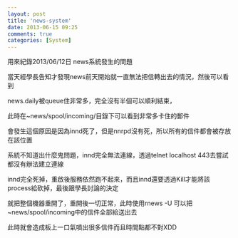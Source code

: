```yaml
---
layout: post
title: 'news-system'
date: 2013-06-15 09:25
comments: true
categories: [System]
---
```


用來紀錄2013/06/12日 news系統發生的問題

<!--more-->



當天經學長告知才發現news前天開始就一直無法把信轉出去的情況，然後可以看到

news.daily被queue住非常多，完全沒有半個可以順利結束，


此時在~news/spool/incoming/目錄下可以看到非常多卡住的郵件

會發生這個原因是因為innd死了，但是nnrpd沒有死，所以所有的信件都會被存放在該位置

系統不知道出什麼鬼問題，innd完全無法連線，透過telnet localhost 443去嘗試都沒有辦法建立連線

innd完全死掉，重啟後服務依然跑不起來，而且innd還要透過Kill才能將該process給砍掉，最後跟學長討論的決定

就把整個機器重開了，重開後一切正常，此時使用rnews -U 可以把~news/spool/incoming中的信件全部給送出去

此時就會造成板上一口氣噴出很多信件而且時間點都不對XDD
